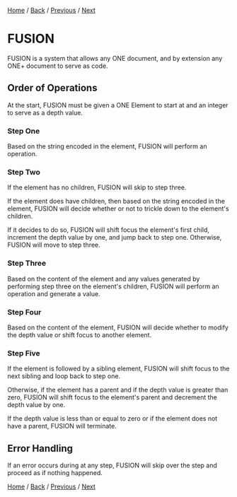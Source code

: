 [Home](https://github.com/Gallery-of-Kaeon/Kaeon-FUSION/tree/master/Kaeon%20FUSION/Documentation/README.md) /
[Back](https://github.com/Gallery-of-Kaeon/Kaeon-FUSION/tree/master/Kaeon%20FUSION/Documentation/1%20-%20Foundations/README.md) /
[Previous](https://github.com/Gallery-of-Kaeon/Kaeon-FUSION/tree/master/Kaeon%20FUSION/Documentation/1%20-%20Foundations/2%20-%20ONE%2B/1%20-%20Standard%20ONE%2B%20Directives/README.md) /
[Next](https://github.com/Gallery-of-Kaeon/Kaeon-FUSION/tree/master/Kaeon%20FUSION/Documentation/2%20-%20Interfaces%20and%20the%20Use%20Command/README.md)

# FUSION

FUSION is a system that allows any ONE document,
and by extension any ONE+ document to serve as code.

## Order of Operations

At the start,
FUSION must be given a ONE Element to start at and an integer to serve as a depth value.

### Step One

Based on the string encoded in the element,
FUSION will perform an operation.

### Step Two

If the element has no children, FUSION will skip to step three.

If the element does have children, then based on the string encoded in the element,
FUSION will decide whether or not to trickle down to the element's children.

If it decides to do so,
FUSION will shift focus the element's first child,
increment the depth value by one,
and jump back to step one.
Otherwise, FUSION will move to step three.

### Step Three

Based on the content of the element and any values generated by performing step three on the element's children,
FUSION will perform an operation and generate a value.

### Step Four

Based on the content of the element,
FUSION will decide whether to modify the depth value or shift focus to another element.

### Step Five

If the element is followed by a sibling element,
FUSION will shift focus to the next sibling and loop back to step one.

Otherwise, if the element has a parent and if the depth value is greater than zero,
FUSION will shift focus to the element's parent and decrement the depth value by one.

If the depth value is less than or equal to zero or if the element does not have a parent,
FUSION will terminate.

## Error Handling

If an error occurs during at any step,
FUSION will skip over the step and proceed as if nothing happened.

[Home](https://github.com/Gallery-of-Kaeon/Kaeon-FUSION/tree/master/Kaeon%20FUSION/Documentation/README.md) /
[Back](https://github.com/Gallery-of-Kaeon/Kaeon-FUSION/tree/master/Kaeon%20FUSION/Documentation/1%20-%20Foundations/README.md) /
[Previous](https://github.com/Gallery-of-Kaeon/Kaeon-FUSION/tree/master/Kaeon%20FUSION/Documentation/1%20-%20Foundations/2%20-%20ONE%2B/1%20-%20Standard%20ONE%2B%20Directives/README.md) /
[Next](https://github.com/Gallery-of-Kaeon/Kaeon-FUSION/tree/master/Kaeon%20FUSION/Documentation/2%20-%20Interfaces%20and%20the%20Use%20Command/README.md)